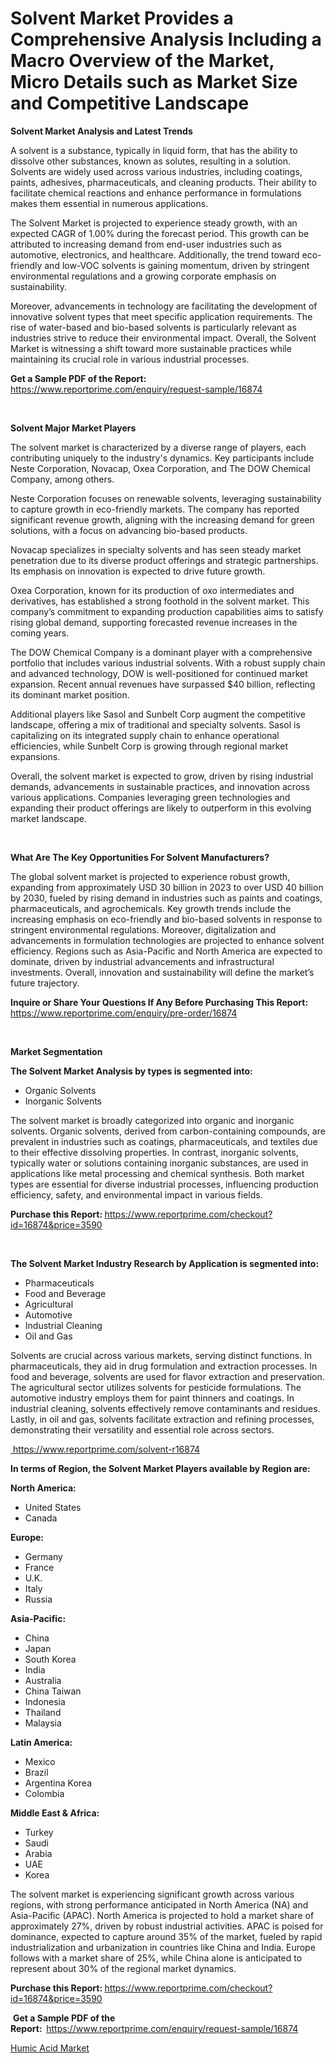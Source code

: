 <p><h1>Solvent Market Provides a Comprehensive Analysis Including a Macro Overview of the Market, Micro Details such as Market Size and Competitive Landscape</h1></p><p><strong>Solvent Market Analysis and Latest Trends</strong></p>
<p><p>A solvent is a substance, typically in liquid form, that has the ability to dissolve other substances, known as solutes, resulting in a solution. Solvents are widely used across various industries, including coatings, paints, adhesives, pharmaceuticals, and cleaning products. Their ability to facilitate chemical reactions and enhance performance in formulations makes them essential in numerous applications.</p><p>The Solvent Market is projected to experience steady growth, with an expected CAGR of 1.00% during the forecast period. This growth can be attributed to increasing demand from end-user industries such as automotive, electronics, and healthcare. Additionally, the trend toward eco-friendly and low-VOC solvents is gaining momentum, driven by stringent environmental regulations and a growing corporate emphasis on sustainability. </p><p>Moreover, advancements in technology are facilitating the development of innovative solvent types that meet specific application requirements. The rise of water-based and bio-based solvents is particularly relevant as industries strive to reduce their environmental impact. Overall, the Solvent Market is witnessing a shift toward more sustainable practices while maintaining its crucial role in various industrial processes.</p></p>
<p><strong>Get a Sample PDF of the Report:&nbsp;</strong> <a href="https://www.reportprime.com/enquiry/request-sample/16874?utm_campaign=3560&utm_medium=2&utm_source=Github&utm_content=ia&utm_term=18032025&utm_id=solvent">https://www.reportprime.com/enquiry/request-sample/16874</a></p>
<p>&nbsp;</p>
<p><strong>Solvent Major Market Players</strong></p>
<p><p>The solvent market is characterized by a diverse range of players, each contributing uniquely to the industry's dynamics. Key participants include Neste Corporation, Novacap, Oxea Corporation, and The DOW Chemical Company, among others. </p><p>Neste Corporation focuses on renewable solvents, leveraging sustainability to capture growth in eco-friendly markets. The company has reported significant revenue growth, aligning with the increasing demand for green solutions, with a focus on advancing bio-based products.</p><p>Novacap specializes in specialty solvents and has seen steady market penetration due to its diverse product offerings and strategic partnerships. Its emphasis on innovation is expected to drive future growth.</p><p>Oxea Corporation, known for its production of oxo intermediates and derivatives, has established a strong foothold in the solvent market. This company’s commitment to expanding production capabilities aims to satisfy rising global demand, supporting forecasted revenue increases in the coming years.</p><p>The DOW Chemical Company is a dominant player with a comprehensive portfolio that includes various industrial solvents. With a robust supply chain and advanced technology, DOW is well-positioned for continued market expansion. Recent annual revenues have surpassed $40 billion, reflecting its dominant market position.</p><p>Additional players like Sasol and Sunbelt Corp augment the competitive landscape, offering a mix of traditional and specialty solvents. Sasol is capitalizing on its integrated supply chain to enhance operational efficiencies, while Sunbelt Corp is growing through regional market expansions.</p><p>Overall, the solvent market is expected to grow, driven by rising industrial demands, advancements in sustainable practices, and innovation across various applications. Companies leveraging green technologies and expanding their product offerings are likely to outperform in this evolving market landscape.</p></p>
<p>&nbsp;</p>
<p><strong>What Are The Key Opportunities For Solvent Manufacturers?</strong></p>
<p><p>The global solvent market is projected to experience robust growth, expanding from approximately USD 30 billion in 2023 to over USD 40 billion by 2030, fueled by rising demand in industries such as paints and coatings, pharmaceuticals, and agrochemicals. Key growth trends include the increasing emphasis on eco-friendly and bio-based solvents in response to stringent environmental regulations. Moreover, digitalization and advancements in formulation technologies are projected to enhance solvent efficiency. Regions such as Asia-Pacific and North America are expected to dominate, driven by industrial advancements and infrastructural investments. Overall, innovation and sustainability will define the market’s future trajectory.</p></p>
<p><strong>Inquire or Share Your Questions If Any Before Purchasing This Report:</strong> <a href="https://www.reportprime.com/enquiry/pre-order/16874?utm_campaign=3560&utm_medium=2&utm_source=Github&utm_content=ia&utm_term=18032025&utm_id=solvent">https://www.reportprime.com/enquiry/pre-order/16874</a></p>
<p>&nbsp;</p>
<p><strong>Market Segmentation</strong></p>
<p><strong>The Solvent Market Analysis by types is segmented into:</strong></p>
<p><ul><li>Organic Solvents</li><li>Inorganic Solvents</li></ul></p>
<p><p>The solvent market is broadly categorized into organic and inorganic solvents. Organic solvents, derived from carbon-containing compounds, are prevalent in industries such as coatings, pharmaceuticals, and textiles due to their effective dissolving properties. In contrast, inorganic solvents, typically water or solutions containing inorganic substances, are used in applications like metal processing and chemical synthesis. Both market types are essential for diverse industrial processes, influencing production efficiency, safety, and environmental impact in various fields.</p></p>
<p><strong>Purchase this Report:&nbsp;</strong><a href="https://www.reportprime.com/checkout?id=16874&price=3590&utm_campaign=3560&utm_medium=2&utm_source=Github&utm_content=ia&utm_term=18032025&utm_id=solvent">https://www.reportprime.com/checkout?id=16874&price=3590</a></p>
<p>&nbsp;</p>
<p><strong>The Solvent Market Industry Research by Application is segmented into:</strong></p>
<p><ul><li>Pharmaceuticals</li><li>Food and Beverage</li><li>Agricultural</li><li>Automotive</li><li>Industrial Cleaning</li><li>Oil and Gas</li></ul></p>
<p><p>Solvents are crucial across various markets, serving distinct functions. In pharmaceuticals, they aid in drug formulation and extraction processes. In food and beverage, solvents are used for flavor extraction and preservation. The agricultural sector utilizes solvents for pesticide formulations. The automotive industry employs them for paint thinners and coatings. In industrial cleaning, solvents effectively remove contaminants and residues. Lastly, in oil and gas, solvents facilitate extraction and refining processes, demonstrating their versatility and essential role across sectors.</p></p>
<p><a href="https://www.reportprime.com/solvent-r16874?utm_campaign=3560&utm_medium=2&utm_source=Github&utm_content=ia&utm_term=18032025&utm_id=solvent">&nbsp;https://www.reportprime.com/solvent-r16874</a></p>
<p><strong>In terms of Region, the Solvent Market Players available by Region are:</strong></p>
<p>
    <p> <strong> North America: </strong>
        <ul>
            <li>United States</li>
            <li>Canada</li>
        </ul>
        </p> 
    <p> <strong> Europe: </strong>
        <ul>
            <li>Germany</li>
            <li>France</li>
            <li>U.K.</li>
            <li>Italy</li>
            <li>Russia</li>
        </ul>
        </p> 
    <p> <strong> Asia-Pacific: </strong>
        <ul>
            <li>China</li>
            <li>Japan</li>
            <li>South Korea</li>
            <li>India</li>
            <li>Australia</li>
            <li>China Taiwan</li>
            <li>Indonesia</li>
            <li>Thailand</li>
            <li>Malaysia</li>
        </ul>
        </p> 
    <p> <strong> Latin America: </strong>
        <ul>
            <li>Mexico</li>
            <li>Brazil</li>
            <li>Argentina Korea</li>
            <li>Colombia</li>
        </ul>
        </p> 
    <p> <strong> Middle East & Africa: </strong>
        <ul>
            <li>Turkey</li>
            <li>Saudi</li>
            <li>Arabia</li>
            <li>UAE</li>
            <li>Korea</li>
        </ul>
    </p>
    </p>
<p><p>The solvent market is experiencing significant growth across various regions, with strong performance anticipated in North America (NA) and Asia-Pacific (APAC). North America is projected to hold a market share of approximately 27%, driven by robust industrial activities. APAC is poised for dominance, expected to capture around 35% of the market, fueled by rapid industrialization and urbanization in countries like China and India. Europe follows with a market share of 25%, while China alone is anticipated to represent about 30% of the regional market dynamics.</p></p>
<p><strong>Purchase this Report: </strong><a href="https://www.reportprime.com/checkout?id=16874&price=3590&utm_campaign=3560&utm_medium=2&utm_source=Github&utm_content=ia&utm_term=18032025&utm_id=solvent">https://www.reportprime.com/checkout?id=16874&price=3590</a></p>
<p>&nbsp;<strong>Get a Sample PDF of the Report:&nbsp;&nbsp;</strong><a href="https://www.reportprime.com/enquiry/request-sample/16874?utm_campaign=3560&utm_medium=2&utm_source=Github&utm_content=ia&utm_term=18032025&utm_id=solvent">https://www.reportprime.com/enquiry/request-sample/16874</a></p>
<p><strong></strong></p>
<p><p><a href="https://github.com/kryshaprilbb/Market-Research-Report-List-1/blob/main/humic-acid-market.md?utm_campaign=3560&utm_medium=2&utm_source=Github&utm_content=ia&utm_term=18032025&utm_id=solvent">Humic Acid Market</a></p></p>